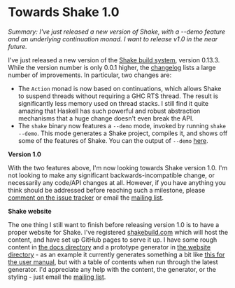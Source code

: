 # Towards Shake 1.0

_Summary: I've just released a new version of Shake, with a --demo feature and an underlying continuation monad. I want to release v1.0 in the near future._

I've just released a new version of the [Shake build system](https://github.com/ndmitchell/shake#readme), version 0.13.3. While the version number is only 0.0.1 higher, the [changelog](https://github.com/ndmitchell/shake/blob/master/CHANGES.txt) lists a large number of improvements. In particular, two changes are:

* The `Action` monad is now based on continuations, which allows Shake to suspend threads without requiring a GHC RTS thread. The result is significantly less memory used on thread stacks. I still find it quite amazing that Haskell has such powerful and robust abstraction mechanisms that a huge change doesn't even break the API.
* The `shake` binary now features a `--demo` mode, invoked by running `shake --demo`. This mode generates a Shake project, compiles it, and shows off some of the features of Shake. You can the output of `--demo` [here](https://github.com/ndmitchell/shake/blob/master/docs/Demo.md#readme).

**Version 1.0**

With the two features above, I'm now looking towards Shake version 1.0. I'm not looking to make any significant backwards-incompatible change, or necessarily any code/API changes at all. However, if you have anything you think should be addressed before reaching such a milestone, please [comment on the issue tracker](https://github.com/ndmitchell/shake/issues) or email the [mailing list](https://groups.google.com/forum/?fromgroups#!forum/shake-build-system).

**Shake website**

The one thing I still want to finish before releasing version 1.0 is to have a proper website for Shake. I've registered [shakebuild.com](http://shakebuild.com) which will host the content, and have set up GitHub pages to serve it up. I have some rough content in [the docs directory](https://github.com/ndmitchell/shake/tree/master/docs) and a prototype generator in [the website directory](https://github.com/ndmitchell/shake/tree/master/website) - as an example it currently generates something a bit like [this for the user manual](http://shakebuild.com/manual), but with a table of contents when run through the latest generator. I'd appreciate any help with the content, the generator, or the styling - just email the [mailing list](https://groups.google.com/forum/?fromgroups#!forum/shake-build-system).
